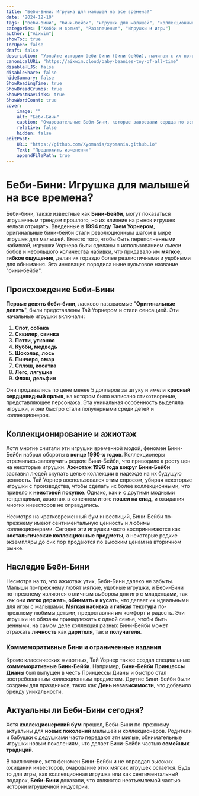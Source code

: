 ```yaml
---
title: "Беби-Бини: Игрушка для малышей на все времена?"
date: "2024-12-10"
tags: ["беби-бини", "бини-бейби", "игрушки для малышей", "коллекционные игрушки", "Тай Уорнер", "мягкие игрушки"]
categories: ["Хобби и время", "Развлечения", "Игрушки и игры"]
author: ["Aixwim"]
showToc: true
TocOpen: false
draft: false
description: "Узнайте историю беби-бини (бини-бейби), начиная с их появления в 1994 году, их влияние на коллекционеров игрушек и постоянную привлекательность этих мягких, реалистичных игрушек для малышей."
canonicalURL: "https://aixwim.cloud/baby-beanies-toy-of-all-time"
disableHLJS: false
disableShare: false
hideSummary: false
ShowReadingTime: true
ShowBreadCrumbs: true
ShowPostNavLinks: true
ShowWordCount: true
cover:
    image: ""
    alt: "Беби-Бини"
    caption: "Очаровательные Беби-Бини, которые завоевали сердца по всему миру"
    relative: false
    hidden: false
editPost:
    URL: "https://github.com/Xyomania/xyomania.github.io"
    Text: "Предложить изменения"
    appendFilePath: true
---
```


# Беби-Бини: Игрушка для малышей на все времена?

Беби-бини, также известные как **Бини-Бейби**, могут показаться игрушечным трендом прошлого, но их влияние на рынок игрушек нельзя отрицать. Введенные в **1994 году** **Таем Уорнером**, оригинальные бини-бейби стали революционным шагом в мире игрушек для малышей. Вместо того, чтобы быть переполненными набивкой, игрушки Уорнера были сделаны с использованием смеси бобов и небольшого количества набивки, что придавало им **мягкое, гибкое ощущение**, делая их гораздо более реалистичными и удобными для обнимания. Эта инновация породила ныне культовое название "бини-бейби".

## Происхождение Беби-Бини

**Первые девять беби-бини**, ласково называемые "**Оригинальные девять**", были представлены Тай Уорнером и стали сенсацией. Эти начальные игрушки включали:

1. **Спот, собака**
2. **Сквилер, свинка**
3. **Пэтти, утконос**
4. **Кубби, медведь**
5. **Шоколад, лось**
6. **Пинчерс, омар**
7. **Сплэш, косатка**
8. **Легс, лягушка**
9. **Флэш, дельфин**

Они продавались по цене менее 5 долларов за штуку и имели **красный сердцевидный ярлык**, на котором было написано стихотворение, представляющее персонажа. Эта уникальная особенность выделяла игрушки, и они быстро стали популярными среди детей и коллекционеров.

## Коллекционирование и ажиотаж

Хотя многие считали эти игрушки временной модой, феномен Бини-Бейби набрал обороты в **конце 1990-х годов**. Коллекционеры стремились заполучить редкие Бини-Бейби, что приводило к росту цен на некоторые игрушки. **Ажиотаж 1996 года вокруг Бини-Бейби** заставил людей скупать целые коллекции в надежде на их будущую ценность. Тай Уорнер воспользовался этим спросом, убирая некоторые игрушки с производства, чтобы сделать их более коллекционными, что привело к **неистовой покупке**. Однако, как и с другими модными тенденциями, ажиотаж в конечном итоге **пошел на спад**, и ожидания многих инвесторов не оправдались.

Несмотря на кратковременный бум инвестиций, Бини-Бейби по-прежнему имеют сентиментальную ценность и любимы коллекционерами. Сегодня эти игрушки часто воспринимаются как **ностальгические коллекционные предметы**, а некоторые редкие экземпляры до сих пор продаются по высоким ценам на вторичном рынке.

## Наследие Беби-Бини

Несмотря на то, что ажиотаж утих, Беби-Бини далеко не забыты. Малыши по-прежнему любят мягкие, удобные игрушки, и Беби-Бини по-прежнему являются отличным выбором для игр с младенцами, так как они **легко держать, обнимать и кусать**, что делает их идеальными для игры с малышами. **Мягкая набивка** и **гибкая текстура** по-прежнему любимы детьми, предоставляя им комфорт и радость. Эти игрушки не обязаны принадлежать к одной семье, чтобы быть ценными, на самом деле коллекция разных Бини-Бейби может отражать **личность** как **дарителя**, так и **получателя**.

### Коммеморативные Бини и ограниченные издания

Кроме классических животных, Тай Уорнер также создал специальные **коммеморативные Бини-Бейби**. Например, **Бини-Бейби Принцессы Дианы** был выпущен в честь Принцессы Дианы и быстро стал востребованным коллекционным предметом. Другие Бини-Бейби были созданы для праздников, таких как **День независимости**, что добавило бренду уникальности.

## Актуальны ли Беби-Бини сегодня?

Хотя **коллекционерский бум** прошел, Беби-Бини по-прежнему актуальны для **новых поколений** малышей и коллекционеров. Родители и бабушки с дедушками часто передают эти милые, обнимательные игрушки новым поколениям, что делает Бини-Бейби частью **семейных традиций**.

В заключение, хотя феномен Бини-Бейби и не оправдал высоких ожиданий инвесторов, очарование этих мягких игрушек остается. Будь то для игры, как коллекционная игрушка или как сентиментальный подарок, **Беби-Бини** доказали, что являются неотъемлемой частью истории игрушечной индустрии.
